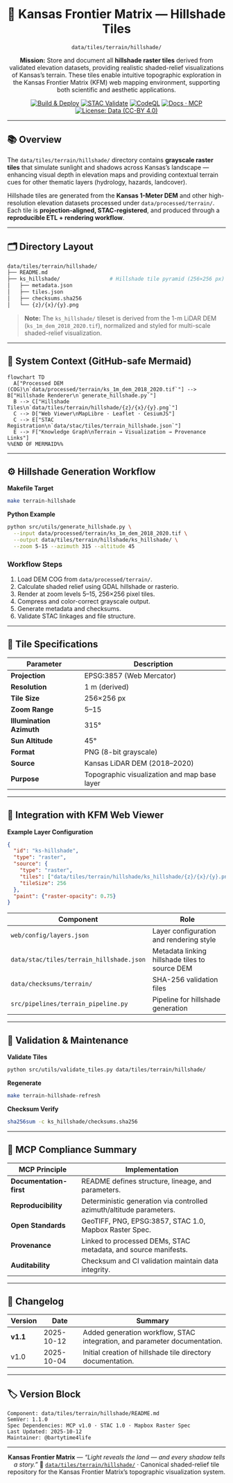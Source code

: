 <div align="center">

# 🌄 Kansas Frontier Matrix — Hillshade Tiles

`data/tiles/terrain/hillshade/`

**Mission:** Store and document all **hillshade raster tiles** derived from validated elevation datasets,
providing realistic shaded-relief visualizations of Kansas’s terrain. These tiles enable intuitive
topographic exploration in the Kansas Frontier Matrix (KFM) web mapping environment, supporting both
scientific and aesthetic applications.

[![Build & Deploy](https://github.com/bartytime4life/Kansas-Frontier-Matrix/actions/workflows/site.yml/badge.svg)](../../../../.github/workflows/site.yml)
[![STAC Validate](https://github.com/bartytime4life/Kansas-Frontier-Matrix/actions/workflows/stac-validate.yml/badge.svg)](../../../../.github/workflows/stac-validate.yml)
[![CodeQL](https://github.com/bartytime4life/Kansas-Frontier-Matrix/actions/workflows/codeql.yml/badge.svg)](../../../../.github/workflows/codeql.yml)
[![Docs · MCP](https://img.shields.io/badge/Docs-MCP-blue)](../../../../docs/)
[![License: Data (CC-BY 4.0)](https://img.shields.io/badge/License-CC--BY%204.0-green)](../../../../LICENSE)

</div>

---

## 📚 Overview

The `data/tiles/terrain/hillshade/` directory contains **grayscale raster tiles** that simulate
sunlight and shadows across Kansas’s landscape — enhancing visual depth in elevation maps
and providing contextual terrain cues for other thematic layers (hydrology, hazards, landcover).

Hillshade tiles are generated from the **Kansas 1-Meter DEM** and other high-resolution elevation datasets
processed under `data/processed/terrain/`. Each tile is **projection-aligned, STAC-registered**,
and produced through a **reproducible ETL + rendering workflow**.

---

## 🗂️ Directory Layout

```bash
data/tiles/terrain/hillshade/
├── README.md
├── ks_hillshade/                # Hillshade tile pyramid (256×256 px)
│   ├── metadata.json
│   ├── tiles.json
│   ├── checksums.sha256
│   └── {z}/{x}/{y}.png
```

> **Note:**
> The `ks_hillshade/` tileset is derived from the 1-m LiDAR DEM (`ks_1m_dem_2018_2020.tif`),
> normalized and styled for multi-scale shaded-relief visualization.

---

## 🧭 System Context (GitHub-safe Mermaid)

```mermaid
flowchart TD
  A["Processed DEM (COG)\n`data/processed/terrain/ks_1m_dem_2018_2020.tif`"] --> B["Hillshade Renderer\n`generate_hillshade.py`"]
  B --> C["Hillshade Tiles\n`data/tiles/terrain/hillshade/{z}/{x}/{y}.png`"]
  C --> D["Web Viewer\nMapLibre · Leaflet · CesiumJS"]
  C --> E["STAC Registration\n`data/stac/tiles/terrain_hillshade.json`"]
  E --> F["Knowledge Graph\nTerrain → Visualization → Provenance Links"]
%%END OF MERMAID%%
```

---

## ⚙️ Hillshade Generation Workflow

**Makefile Target**

```bash
make terrain-hillshade
```

**Python Example**

```bash
python src/utils/generate_hillshade.py \
  --input data/processed/terrain/ks_1m_dem_2018_2020.tif \
  --output data/tiles/terrain/hillshade/ks_hillshade/ \
  --zoom 5-15 --azimuth 315 --altitude 45
```

### Workflow Steps

1. Load DEM COG from `data/processed/terrain/`.
2. Calculate shaded relief using GDAL hillshade or rasterio.
3. Render at zoom levels 5–15, 256×256 pixel tiles.
4. Compress and color-correct grayscale output.
5. Generate metadata and checksums.
6. Validate STAC linkages and file structure.

---

## 🧱 Tile Specifications

| Parameter                | Description                                  |
| ------------------------ | -------------------------------------------- |
| **Projection**           | EPSG:3857 (Web Mercator)                     |
| **Resolution**           | 1 m (derived)                                |
| **Tile Size**            | 256×256 px                                   |
| **Zoom Range**           | 5–15                                         |
| **Illumination Azimuth** | 315°                                         |
| **Sun Altitude**         | 45°                                          |
| **Format**               | PNG (8-bit grayscale)                        |
| **Source**               | Kansas LiDAR DEM (2018–2020)                 |
| **Purpose**              | Topographic visualization and map base layer |

---

## 🧩 Integration with KFM Web Viewer

**Example Layer Configuration**

```json
{
  "id": "ks-hillshade",
  "type": "raster",
  "source": {
    "type": "raster",
    "tiles": ["data/tiles/terrain/hillshade/ks_hillshade/{z}/{x}/{y}.png"],
    "tileSize": 256
  },
  "paint": {"raster-opacity": 0.75}
}
```

| Component                                | Role                                           |
| ---------------------------------------- | ---------------------------------------------- |
| `web/config/layers.json`                 | Layer configuration and rendering style        |
| `data/stac/tiles/terrain_hillshade.json` | Metadata linking hillshade tiles to source DEM |
| `data/checksums/terrain/`                | SHA-256 validation files                       |
| `src/pipelines/terrain_pipeline.py`      | Pipeline for hillshade generation              |

---

## 🧪 Validation & Maintenance

**Validate Tiles**

```bash
python src/utils/validate_tiles.py data/tiles/terrain/hillshade/
```

**Regenerate**

```bash
make terrain-hillshade-refresh
```

**Checksum Verify**

```bash
sha256sum -c ks_hillshade/checksums.sha256
```

---

## 🧠 MCP Compliance Summary

| MCP Principle           | Implementation                                                       |
| ----------------------- | -------------------------------------------------------------------- |
| **Documentation-first** | README defines structure, lineage, and parameters.                   |
| **Reproducibility**     | Deterministic generation via controlled azimuth/altitude parameters. |
| **Open Standards**      | GeoTIFF, PNG, EPSG:3857, STAC 1.0, Mapbox Raster Spec.               |
| **Provenance**          | Linked to processed DEMs, STAC metadata, and source manifests.       |
| **Auditability**        | Checksum and CI validation maintain data integrity.                  |

---

## 🧾 Changelog

| Version  | Date       | Summary                                                                   |
| -------- | ---------- | ------------------------------------------------------------------------- |
| **v1.1** | 2025-10-12 | Added generation workflow, STAC integration, and parameter documentation. |
| v1.0     | 2025-10-04 | Initial creation of hillshade tile directory documentation.               |

---

## 🏷️ Version Block

```text
Component: data/tiles/terrain/hillshade/README.md
SemVer: 1.1.0
Spec Dependencies: MCP v1.0 · STAC 1.0 · Mapbox Raster Spec
Last Updated: 2025-10-12
Maintainer: @bartytime4life
```

---

<div align="center">

**Kansas Frontier Matrix** — *“Light reveals the land — and every shadow tells a story.”*
📍 [`data/tiles/terrain/hillshade/`](.) · Canonical shaded-relief tile repository for the Kansas Frontier Matrix’s topographic visualization system.

</div>

